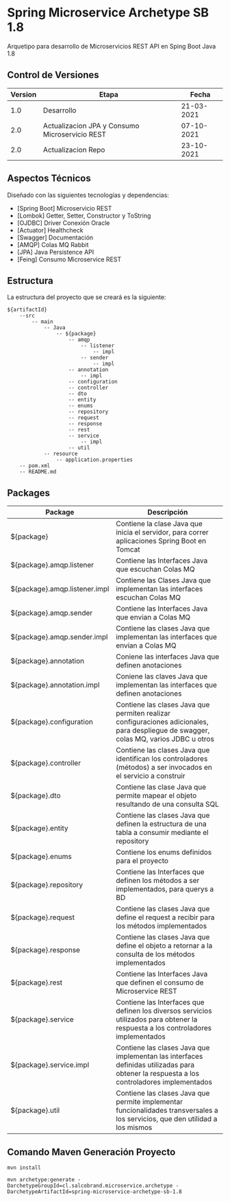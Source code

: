 # Spring Microservice Archetype SB 1.8

Arquetipo para desarrollo de Microservicios REST API en Sping Boot Java 1.8


## Control de Versiones 

| Version 	| Etapa      										| Fecha      |
| ----------| ------------------------------------------------- | ---------- |
| 1.0     	| Desarrollo 										| 21-03-2021 |
| 2.0		| Actualizacion JPA y Consumo Microservicio REST	| 07-10-2021 |
| 2.0		| Actualizacion Repo								| 23-10-2021 |


## Aspectos Técnicos

Diseñado con las siguientes tecnologías y dependencias:

* [Spring Boot] Microservicio REST
* [Lombok] Getter, Setter, Constructor y ToString
* [OJDBC] Driver Conexión Oracle
* [Actuator] Healthcheck
* [Swagger] Documentación
* [AMQP] Colas MQ Rabbit
* [JPA] Java Persistence API
* [Feing] Consumo Microservice REST


## Estructura

La estructura del proyecto que se creará es la siguiente:

```
${artifactId}
	--src
		-- main
			-- Java
				-- ${package}
					-- amqp
						-- listener
							-- impl
						-- sender
							-- impl
					-- annotation
						-- impl
					-- configuration
					-- controller
					-- dto
					-- entity
					-- enums
					-- repository
					-- request
					-- response
					-- rest
					-- service
						-- impl
					-- util
			-- resource
				-- application.properties
	-- pom.xml
	-- README.md
```


## Packages

|Package						| Descripción |
|-------------------------------|-------------|
| ${package}					| Contiene la clase Java que inicia el servidor, para correr aplicaciones Spring Boot en Tomcat |
| ${package}.amqp.listener		| Contiene las Interfaces Java que escuchan Colas MQ |
| ${package}.amqp.listener.impl	| Contiene las Clases Java que implementan las interfaces escuchan Colas MQ |
| ${package}.amqp.sender		| Contiene las Interfaces Java que envian a Colas MQ |
| ${package}.amqp.sender.impl	| Contiene las clases Java que implementan las interfaces que envian a Colas MQ |
| ${package}.annotation			| Coniene las interfaces Java que definen anotaciones |
| ${package}.annotation.impl	| Coniene las claves Java que implementan las interfaces que definen anotaciones |
| ${package}.configuration		| Contiene las clases Java que permiten realizar configuraciones adicionales, para despliegue de swagger, colas MQ, varios JDBC u otros |
| ${package}.controller			| Contiene las clases Java que identifican los controladores (métodos) a ser invocados en el servicio a construir |
| ${package}.dto				| Contiene las clase Java que permite mapear el objeto resultando de una consulta SQL |
| ${package}.entity				| Contiene las clases Java que definen la estructura de una tabla a consumir mediante el repository |
| ${package}.enums				| Contiene los enums definidos para el proyecto |
| ${package}.repository			| Contiene las Interfaces que definen los métodos a ser implementados, para querys a BD |
| ${package}.request			| Contiene las clases Java que define el request a recibir para los métodos implementados |
| ${package}.response			| Contiene las clases Java que define el objeto a retornar a la consulta de los métodos implementados |
| ${package}.rest				| Contiene las Interfaces Java que definen el consumo de Microservice REST	|
| ${package}.service			| Contiene las Interfaces que definen los diversos servicios utilizados para obtener la respuesta a los controladores implementados |
| ${package}.service.impl		| Contiene las clases Java que implementan las interfaces definidas utilizadas para obtener la respuesta a los controladores implementados |
| ${package}.util				| Contiene las clases Java que permite implementar funcionalidades transversales a los servicios, que den utilidad a los mismos |


## Comando Maven Generación Proyecto

```
mvn install

```


```
mvn archetype:generate -DarchetypeGroupId=cl.salcobrand.microservice.archetype -DarchetypeArtifactId=spring-microservice-archetype-sb-1.8

```